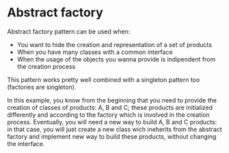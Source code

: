 # Abstract factory

Abstract factory pattern can be used when:

- You want to hide the creation and representation of a set of products
- When you have many classes with a common interface
- When the usage of the objects you wanna provide is indipendent from the creation process

This pattern works pretty well combined with a singleton pattern too (factories are singleton).

In this example, you know from the beginning that you need to provide the creation of classes of products: A, B and C; these products are initialized differently and according to the factory which is involved in the creation process.
Eventually, you will need a new way to build A, B and C products: in that case, you will just create a new class wich ineherits from the abstract factory and implement new way to build these products, without changing the interface.
